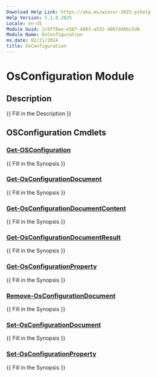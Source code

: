 ```yaml
---
Download Help Link: https://aka.ms/winsvr-2025-pshelp
Help Version: 5.1.0.2025
Locale: en-US
Module Guid: 1c9ff8ee-e567-4883-a532-4087d40bc5d6
Module Name: OsConfiguration
ms.date: 02/21/2024
title: OsConfiguration
---
```


# OsConfiguration Module

## Description

{{ Fill in the Description }}

## OSConfiguration Cmdlets

### [Get-OSConfiguration](Get-OSConfiguration.md)

{{ Fill in the Synopsis }}

### [Get-OsConfigurationDocument](Get-OsConfigurationDocument.md)

{{ Fill in the Synopsis }}

### [Get-OsConfigurationDocumentContent](Get-OsConfigurationDocumentContent.md)

{{ Fill in the Synopsis }}

### [Get-OsConfigurationDocumentResult](Get-OsConfigurationDocumentResult.md)

{{ Fill in the Synopsis }}

### [Get-OsConfigurationProperty](Get-OsConfigurationProperty.md)

{{ Fill in the Synopsis }}

### [Remove-OsConfigurationDocument](Remove-OsConfigurationDocument.md)

{{ Fill in the Synopsis }}

### [Set-OsConfigurationDocument](Set-OsConfigurationDocument.md)

{{ Fill in the Synopsis }}

### [Set-OsConfigurationProperty](Set-OsConfigurationProperty.md)

{{ Fill in the Synopsis }}
